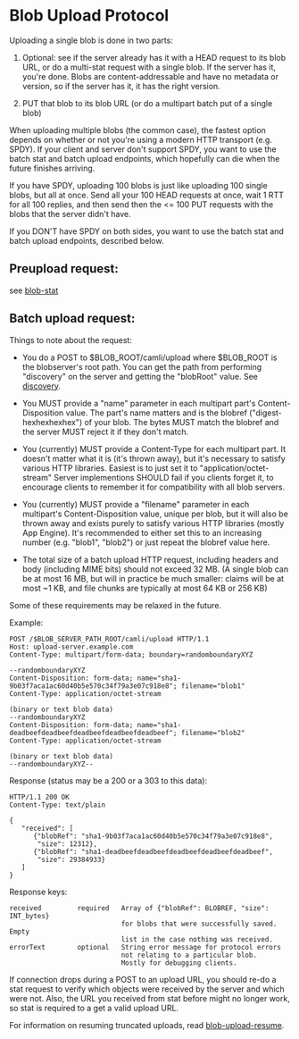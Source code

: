 # Blob Upload Protocol

Uploading a single blob is done in two parts:

1. Optional: see if the server already has it with a HEAD request to
   its blob URL, or do a multi-stat request with a single blob. If the
   server has it, you're done. Blobs are content-addressable and have
   no metadata or version, so if the server has it, it has the right
   version.

2. PUT that blob to its blob URL (or do a multipart batch put of a
   single blob)


When uploading multiple blobs (the common case), the fastest option
depends on whether or not you're using a modern HTTP transport
(e.g. SPDY).  If your client and server don't support SPDY, you want
to use the batch stat and batch upload endpoints, which hopefully can
die when the future finishes arriving.

If you have SPDY, uploading 100 blobs is just like uploading 100
single blobs, but all at once. Send all your 100 HEAD requests at
once, wait 1 RTT for all 100 replies, and then send then the <= 100
PUT requests with the blobs that the server didn't have.

If you DON'T have SPDY on both sides, you want to use the batch stat
and batch upload endpoints, described below.

## Preupload request:

see [blob-stat](blob-stat.md)

## Batch upload request:

Things to note about the request:

   * You do a POST to $BLOB_ROOT/camli/upload where $BLOB_ROOT is the
     blobserver's root path. You can get the path from
     performing "discovery" on the server and getting the
     "blobRoot" value. See [discovery](discovery.md).

   * You MUST provide a "name" parameter in each multipart part's
     Content-Disposition value.  The part's name matters and is the
     blobref ("digest-hexhexhexhex") of your blob.  The bytes MUST
     match the blobref and the server MUST reject it if they don't
     match.

   * You (currently) MUST provide a Content-Type for each multipart
     part.  It doesn't matter what it is (it's thrown away), but it's
     necessary to satisfy various HTTP libraries.  Easiest is to just
     set it to "application/octet-stream" Server implementions SHOULD
     fail if you clients forget it, to encourage clients to remember
     it for compatibility with all blob servers.

   * You (currently) MUST provide a "filename" parameter in each
     multipart's Content-Disposition value, unique per blob, but it
     will also be thrown away and exists purely to satisfy various
     HTTP libraries (mostly App Engine).  It's recommended to either
     set this to an increasing number (e.g. "blob1", "blob2") or just
     repeat the blobref value here.

   * The total size of a batch upload HTTP request, including headers
     and body (including MIME bits) should not exceed 32 MB.  (A
     single blob can be at most 16 MB, but will in practice be much
     smaller: claims will be at most ~1 KB, and file chunks are
     typically at most 64 KB or 256 KB)

Some of these requirements may be relaxed in the future.

Example:

    POST /$BLOB_SERVER_PATH_ROOT/camli/upload HTTP/1.1
    Host: upload-server.example.com
    Content-Type: multipart/form-data; boundary=randomboundaryXYZ

    --randomboundaryXYZ
    Content-Disposition: form-data; name="sha1-9b03f7aca1ac60d40b5e570c34f79a3e07c918e8"; filename="blob1"
    Content-Type: application/octet-stream

    (binary or text blob data)
    --randomboundaryXYZ
    Content-Disposition: form-data; name="sha1-deadbeefdeadbeefdeadbeefdeadbeefdeadbeef"; filename="blob2"
    Content-Type: application/octet-stream

    (binary or text blob data)
    --randomboundaryXYZ--

Response (status may be a 200 or a 303 to this data):

    HTTP/1.1 200 OK
    Content-Type: text/plain

    {
       "received": [
          {"blobRef": "sha1-9b03f7aca1ac60d40b5e570c34f79a3e07c918e8",
           "size": 12312},
          {"blobRef": "sha1-deadbeefdeadbeefdeadbeefdeadbeefdeadbeef",
           "size": 29384933}
       ]
    }

Response keys:

    received         required   Array of {"blobRef": BLOBREF, "size": INT_bytes}
                                for blobs that were successfully saved. Empty
                                list in the case nothing was received.
    errorText        optional   String error message for protocol errors
                                not relating to a particular blob.
                                Mostly for debugging clients.

If connection drops during a POST to an upload URL, you should re-do a
stat request to verify which objects were received by the server
and which were not.  Also, the URL you received from stat before
might no longer work, so stat is required to a get a valid upload
URL.

For information on resuming truncated uploads, read [blob-upload-resume](blob-upload-resume.md).

